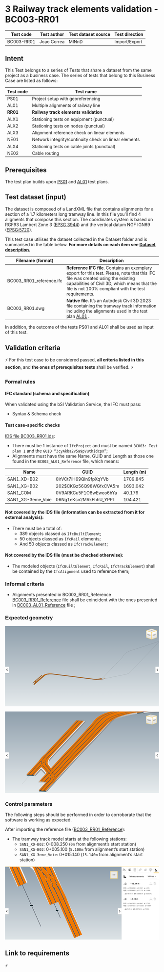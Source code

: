 # 3 Railway track elements validation - BC003-RR01

| Test code | Test author     | Test dataset source | Test direction |
|-----------|-----------------|---------------------|----------------|
|BC003-RR01 | Joao Correa     | MINnD               | Import/Export  |


## Intent

This Test belongs to a series of Tests that share a dataset from the same project as a business case. 
The series of tests that belong to this Business Case are listed as follows:

| Test code | Test name     | 
|-----------|-----------------|
| PS01      | Project setup with georeferencing |
| AL01      | Multiple alignments of railway line |
| **RR01**  | **Railway track elements validation** |
| ALX1      | Stationing tests on equipment (punctual)|
| ALX2      | Stationing tests on nodes (punctual) |
| ALX3      | Alignment reference check on linear elements |
| NE01      | Network integrity/continuity check on linear elements |
| ALX4      | Stationing tests on cable joints (punctual) |
| NE02      | Cable routing |


## Prerequisites

The test plan builds upon [PS01](https://github.com/bSI-RailwayRoom/IFC4.x-IF/blob/BC003/tests/BC003_PS01/readme.md) and [AL01](https://github.com/bSI-RailwayRoom/IFC4.x-IF/blob/BC003/tests/BC003_AL01/readme.md) test plans.

## Test dataset (input)

The dataset is composed of a LandXML file that contains alignments for a section of a 1.7 kilometers long tramway line. In this file you’ll find 4 aligments that compose this section.
The coordinates system is based on RGF93 Lambert Zone 3 ([EPSG 3944](https://epsg.io/3944)) and the vertical datum NGF IGN69 ([EPSG:5720](https://epsg.io/5720)).

This test case utilises the dataset collected in the Dataset folder and is summarised in the table below. **For more details on each item see [Dataset description](Dataset/README.md).**

| Filename (format)         | Description                                                        |
|---------------------------|--------------------------------------------------------------------|
| BC003_RR01_reference.ifc  | **Reference IFC file.** Contains an exemplary export for this test. Please, note that this IFC file was created using the existing capabilities of Civil 3D, which means that the file is not 100% compliant with the test requirements.|
| BC003_RR01.dwg            | **Native file.** It’s an Autodesk Civil 3D 2023 file containing the tramway track information including the alignments used in the test plan [AL01](https://github.com/bSI-RailwayRoom/IFC4.x-IF/blob/BC003/tests/BC003_AL01/readme.md) .|

In addition, the outcome of the tests PS01 and AL01 shall be used as input of this test.

## Validation criteria

:zap: For this test case to be considered passed, **all criteria listed in this section**, and **the ones of prerequisites tests** shall be verified. :zap:

### Formal rules

#### IFC standard (schema and specification)

When validated using the bSI Validation Service, the IFC must pass:

- Syntax & Schema check


#### Test case-specific checks

[IDS file BC003_RR01.ids](./Dataset/BC003_RR01.ids):

- There must be 1 instance of `IfcProject` and must be named `BC003: Test plan 1` and the `GUID “3cyAkba2v5a9pVuthidcpX”`;
- Alignments must have the same Name, GUID and Length as those one found in the `BC003_AL01_Reference` file, which means:

| Name              | GUID                   |  Length (m)  |
|-------------------|------------------------|--------------|
| SAN1_XD-B02       | 0irVCt7iH69Qln9fpXqYVb | 1709.845     |
| SAN1_XG-B02       | 202$CKGz56Q98WGfxCVA5m | 1693.042     |
| SAN1_COM          | 0V9ARKCu5F1O8wEweo6hYa | 40.179       |
| SAN1_XG-3eme_Voie | 06Ng1eKsn2MRkFhhU_YPPI | 104.421      |

#### Not covered by the IDS file (information can be extracted from it for external analysis):
- There must be a total of:
	- 389 objects classed as `IfcBuiltElement`;
	- 50 objects classed as `IfcRail` elements;
	- And 50 objects classed as `IfcTrackElement`;

#### Not covered by the IDS file (must be checked otherwise):
- The modeled objects (`IfcBuiltElement`, `IfcRail`, `IfcTrackElement`) shall be contained by the `IfcAlignment` used to reference them; 


### Informal criteria

- Alignments presented in BC003_RR01_Reference [BC003_RR01_Reference](./Dataset/BC003_RR01_Reference.ids) file shall be coincident with the ones presented in  [BC003_AL01_Reference](https://github.com/bSI-RailwayRoom/IFC4.x-IF/blob/3ac4acd3e4e8aeca250a98d59297a125319743a4/tests/BC003_AL01/Dataset/BC003_AL01_Reference.ifc) file ; 


### Expected geometry

![Alt text](Dataset/BC003_RR01_expected_geometry_wide.png "Expected Geometry - Wide View")

![Alt text](Dataset/BC003_RR01_expected_geometry_close.png "Expected Geometry - Close View")


### Control parameters

The following steps should be performed in order to corroborate that the software is working as expected.

After importing the reference file ([BC003_RR01_Reference](./Dataset/BC003_RR01_Reference.ids)):
- The tramway track model starts at the following stations:
	- `SAN1_XD-B02`: 0-008.250 (`0m` from alignment’s start station)
	- `SAN1_XG-B02`: 0+005.100 (`5.100m` from alignment’s start station)
	- `SAN1_XG-3eme_Voie`: 0+015.140 (`15.140m` from alignment’s start station)

![Alt text](Dataset/BC003_RR01_track_model.png "Track model")

## Link to requirements

:zap:

